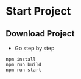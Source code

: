 # Start Project
## Download Project
* Go step by step
```
npm install
npm run build
npm run start
```
